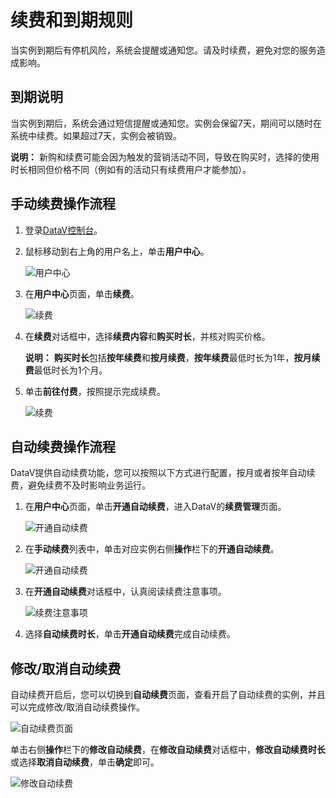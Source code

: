 # 续费和到期规则

当实例到期后有停机风险，系统会提醒或通知您。请及时续费，避免对您的服务造成影响。

## 到期说明

当实例到期后，系统会通过短信提醒或通知您。实例会保留7天，期间可以随时在系统中续费。如果超过7天，实例会被销毁。

**说明：** 新购和续费可能会因为触发的营销活动不同，导致在购买时，选择的使用时长相同但价格不同（例如有的活动只有续费用户才能参加）。

## 手动续费操作流程

1.  登录[DataV控制台](https://datav.aliyun.com/)。

2.  鼠标移动到右上角的用户名上，单击**用户中心**。

    ![用户中心](https://static-aliyun-doc.oss-accelerate.aliyuncs.com/assets/img/zh-CN/8434897851/p71387.png)

3.  在**用户中心**页面，单击**续费**。

    ![续费](https://static-aliyun-doc.oss-accelerate.aliyuncs.com/assets/img/zh-CN/8434897851/p71389.png)

4.  在**续费**对话框中，选择**续费内容**和**购买时长**，并核对购买价格。

    **说明：** **购买时长**包括**按年续费**和**按月续费**，**按年续费**最低时长为1年，**按月续费**最低时长为1个月。

5.  单击**前往付费**，按照提示完成续费。

    ![续费](https://static-aliyun-doc.oss-accelerate.aliyuncs.com/assets/img/zh-CN/9434897851/p71390.png)


## 自动续费操作流程

DataV提供自动续费功能，您可以按照以下方式进行配置，按月或者按年自动续费，避免续费不及时影响业务运行。

1.  在**用户中心**页面，单击**开通自动续费**，进入DataV的**续费管理**页面。

    ![开通自动续费](https://static-aliyun-doc.oss-accelerate.aliyuncs.com/assets/img/zh-CN/9434897851/p71393.png)

2.  在**手动续费**列表中，单击对应实例右侧**操作**栏下的**开通自动续费**。

    ![开通自动续费](https://static-aliyun-doc.oss-accelerate.aliyuncs.com/assets/img/zh-CN/9434897851/p71396.png)

3.  在**开通自动续费**对话框中，认真阅读续费注意事项。

    ![续费注意事项](https://static-aliyun-doc.oss-accelerate.aliyuncs.com/assets/img/zh-CN/9434897851/p71395.png)

4.  选择**自动续费时长**，单击**开通自动续费**完成自动续费。


## 修改/取消自动续费

自动续费开启后，您可以切换到**自动续费**页面，查看开启了自动续费的实例，并且可以完成修改/取消自动续费操作。

![自动续费页面](https://static-aliyun-doc.oss-accelerate.aliyuncs.com/assets/img/zh-CN/9434897851/p71402.png)

单击右侧**操作**栏下的**修改自动续费**，在**修改自动续费**对话框中，**修改自动续费时长**或选择**取消自动续费**，单击**确定**即可。

![修改自动续费](https://static-aliyun-doc.oss-accelerate.aliyuncs.com/assets/img/zh-CN/9434897851/p71403.png)

